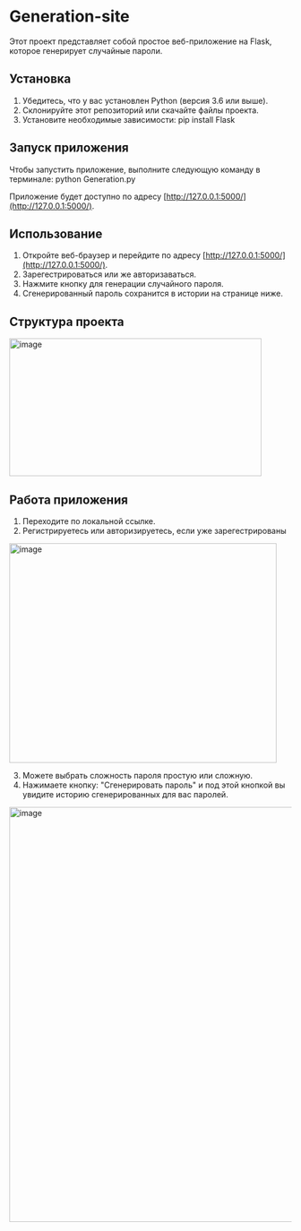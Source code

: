 # Generation-site

Этот проект представляет собой простое веб-приложение на Flask, которое генерирует случайные пароли. 

## Установка

1. Убедитесь, что у вас установлен Python (версия 3.6 или выше).
2. Склонируйте этот репозиторий или скачайте файлы проекта.
3. Установите необходимые зависимости: pip install Flask

## Запуск приложения

Чтобы запустить приложение, выполните следующую команду в терминале: python Generation.py

Приложение будет доступно по адресу [http://127.0.0.1:5000/](http://127.0.0.1:5000/).

## Использование

1. Откройте веб-браузер и перейдите по адресу [http://127.0.0.1:5000/](http://127.0.0.1:5000/).
2. Зарегестрироваться или же авторизаваться.
3. Нажмите кнопку для генерации случайного пароля.
4. Сгенерированный пароль сохранится в истории на странице ниже.

## Структура проекта
<img width="450" height="246" alt="image" src="https://github.com/user-attachments/assets/39932511-86a0-47ed-a2d7-8dbe51d3db17" />

## Работа приложения

1. Переходите по локальной ссылке.
2. Регистрируетесь или авторизируетесь, если уже зарегестрированы
<img width="477" height="392" alt="image" src="https://github.com/user-attachments/assets/a51972fe-158d-4681-ae71-57993769aaa5" />

3. Можете выбрать сложность пароля простую или сложную.
4. Нажимаете кнопку: "Сгенерировать пароль" и под этой кнопкой вы увидите историю сгенерированных для вас паролей.
<img width="668" height="741" alt="image" src="https://github.com/user-attachments/assets/9d8bc54e-f5bc-4026-912d-907c6689ae75" />




   
   
